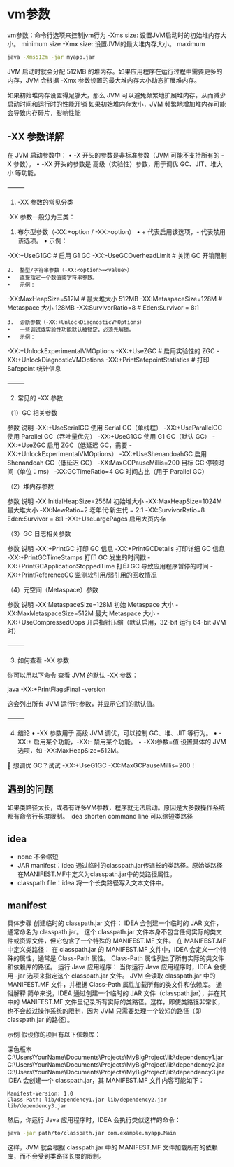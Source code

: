 # vm参数

vm参数：命令行选项来控制jvm行为
-Xms size: 设置JVM启动时的初始堆内存大小。  minimum size
-Xmx size: 设置JVM的最大堆内存大小。  maximum

```bash
java -Xms512m -jar myapp.jar
```
JVM 启动时就会分配 512MB 的堆内存。如果应用程序在运行过程中需要更多的内存，JVM 会根据 -Xmx 参数设置的最大堆内存大小动态扩展堆内存。

如果初始堆内存设置得足够大，那么 JVM 可以避免频繁地扩展堆内存，从而减少启动时间和运行时的性能开销
如果初始堆内存太小，JVM 频繁地增加堆内存可能会导致内存碎片，影响性能




## -XX 参数详解

在 JVM 启动参数中：
•	-X 开头的参数是非标准参数（JVM 可能不支持所有的 -X 参数）。
•	-XX 开头的参数是 高级（实验性）参数，用于调优 GC、JIT、堆大小 等功能。

⸻

1. -XX 参数的常见分类

-XX 参数一般分为三类：
1.	布尔型参数（-XX:+option / -XX:-option）
•	+ 代表启用该选项，- 代表禁用该选项。
•	示例：

-XX:+UseG1GC   # 启用 G1 GC
-XX:-UseGCOverheadLimit  # 关闭 GC 开销限制


	2.	整型/字符串参数（-XX:<option>=<value>）
	•	直接指定一个数值或字符串参数。
	•	示例：

-XX:MaxHeapSize=512M  # 最大堆大小 512MB
-XX:MetaspaceSize=128M  # Metaspace 大小 128MB
-XX:SurvivorRatio=8  # Eden:Survivor = 8:1


	3.	诊断参数（-XX:+UnlockDiagnosticVMOptions）
	•	一些调试或实验性功能默认被锁定，必须先解锁。
	•	示例：

-XX:+UnlockExperimentalVMOptions -XX:+UseZGC  # 启用实验性的 ZGC
-XX:+UnlockDiagnosticVMOptions -XX:+PrintSafepointStatistics  # 打印 Safepoint 统计信息



⸻

2. 常见的 -XX 参数

（1）GC 相关参数

参数	说明
-XX:+UseSerialGC	使用 Serial GC（单线程）
-XX:+UseParallelGC	使用 Parallel GC（吞吐量优先）
-XX:+UseG1GC	使用 G1 GC（默认 GC）
-XX:+UseZGC	启用 ZGC（低延迟 GC，需要 -XX:+UnlockExperimentalVMOptions）
-XX:+UseShenandoahGC	启用 Shenandoah GC（低延迟 GC）
-XX:MaxGCPauseMillis=200	目标 GC 停顿时间（单位：ms）
-XX:GCTimeRatio=4	GC 时间占比（用于 Parallel GC）

（2）堆内存参数

参数	说明
-XX:InitialHeapSize=256M	初始堆大小
-XX:MaxHeapSize=1024M	最大堆大小
-XX:NewRatio=2	老年代:新生代 = 2:1
-XX:SurvivorRatio=8	Eden:Survivor = 8:1
-XX:+UseLargePages	启用大页内存

（3）GC 日志相关参数

参数	说明
-XX:+PrintGC	打印 GC 信息
-XX:+PrintGCDetails	打印详细 GC 信息
-XX:+PrintGCTimeStamps	打印 GC 发生的时间戳
-XX:+PrintGCApplicationStoppedTime	打印 GC 导致应用程序暂停的时间
-XX:+PrintReferenceGC	监测软引用/弱引用的回收情况

（4）元空间（Metaspace）参数

参数	说明
-XX:MetaspaceSize=128M	初始 Metaspace 大小
-XX:MaxMetaspaceSize=512M	最大 Metaspace 大小
-XX:+UseCompressedOops	开启指针压缩（默认启用，32-bit 运行 64-bit JVM 时）



⸻

3. 如何查看 -XX 参数

你可以用以下命令 查看 JVM 的默认 -XX 参数：

java -XX:+PrintFlagsFinal -version

这会列出所有 JVM 运行时参数，并显示它们的默认值。

⸻

4. 结论
   •	-XX 参数用于 高级 JVM 调优，可以控制 GC、堆、JIT 等行为。
   •	-XX:+ 启用某个功能，-XX:- 禁用某个功能。
   •	-XX:参数=值 设置具体的 JVM 选项，如 -XX:MaxHeapSize=512M。

🚀 想调优 GC？试试 -XX:+UseG1GC -XX:MaxGCPauseMillis=200！



## 遇到的问题

如果类路径太长，或者有许多VM参数，程序就无法启动。原因是大多数操作系统都有命令行长度限制。
idea shorten command line 可以缩短类路径
## idea
- none 不会缩短
- JAR manifest：idea 通过临时的classpath.jar传递长的类路径。原始类路径在MANIFEST.MF中定义为classpath.jar中的类路径属性。
- classpath file：idea 将一个长类路径写入文本文件中。

## manifest
具体步骤
创建临时的 classpath.jar 文件：
IDEA 会创建一个临时的 JAR 文件，通常命名为 classpath.jar。
这个 classpath.jar 文件本身不包含任何实际的类文件或资源文件，但它包含了一个特殊的 MANIFEST.MF 文件。
在 MANIFEST.MF 中定义类路径：
在 classpath.jar 的 MANIFEST.MF 文件中，IDEA 会定义一个特殊的属性，通常是 Class-Path 属性。
Class-Path 属性列出了所有实际的类文件和依赖库的路径。
运行 Java 应用程序：
当你运行 Java 应用程序时，IDEA 会使用 -jar 选项来指定这个 classpath.jar 文件。
JVM 会读取 classpath.jar 中的 MANIFEST.MF 文件，并根据 Class-Path 属性加载所有的类文件和依赖库。
通俗解释
简单来说，IDEA 通过创建一个临时的 JAR 文件（classpath.jar），并在其中的 MANIFEST.MF 文件里记录所有实际的类路径。这样，即使类路径非常长，
也不会超过操作系统的限制，因为 JVM 只需要处理一个较短的路径（即 classpath.jar 的路径）。

示例
假设你的项目有以下依赖库：

深色版本
C:\Users\YourName\Documents\Projects\MyBigProject\lib\dependency1.jar
C:\Users\YourName\Documents\Projects\MyBigProject\lib\dependency2.jar
C:\Users\YourName\Documents\Projects\MyBigProject\lib\dependency3.jar
IDEA 会创建一个 classpath.jar，其 MANIFEST.MF 文件内容可能如下：

```text
Manifest-Version: 1.0
Class-Path: lib/dependency1.jar lib/dependency2.jar lib/dependency3.jar
```
然后，你运行 Java 应用程序时，IDEA 会执行类似这样的命令：

```bash
java -jar path/to/classpath.jar com.example.myapp.Main
```
这样，JVM 就会根据 classpath.jar 中的 MANIFEST.MF 文件加载所有的依赖库，而不会受到类路径长度的限制。



